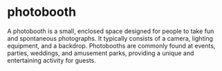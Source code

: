# photobooth
A photobooth is a small, enclosed space designed for people to take fun and spontaneous photographs. It typically consists of a camera, lighting equipment, and a backdrop. Photobooths are commonly found at events, parties, weddings, and amusement parks, providing a unique and entertaining activity for guests.
